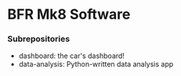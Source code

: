 # BFR Mk8 Software
### Subrepositories
- dashboard: the car's dashboard! 
- data-analysis: Python-written data analysis app
